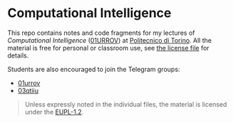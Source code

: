 Computational Intelligence
==========================

This repo contains notes and code fragments for my lectures of *Computational Intelligence* ([01URROV](https://didattica.polito.it/pls/portal30/gap.pkg_guide.viewGap?p_cod_ins=01URROV)) at [Politecnico di Torino](https://www.polito.it/). All the material is free for personal or classroom use, see [the license file](./LICENSE.md) for details.


Students are also encouraged to join the Telegram groups:  
* [01urrov](https://t.me/polito_01urrov)
* [03qtiiu](https://t.me/polito_03qtiiu)

> Unless expressly noted in the individual files, the material is licensed under the [EUPL-1.2](https://eupl.eu/).
